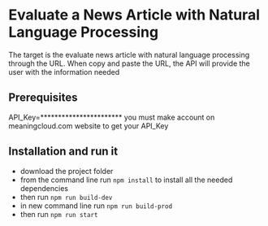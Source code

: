 # Evaluate a News Article with Natural Language Processing

The target is the evaluate news article with natural language processing through the URL. When copy and paste the URL, the API will provide the user with the information needed

## Prerequisites

API_Key=***********************
you must make account on meaningcloud.com website to get your API_Key

## Installation and run it
  * download the project folder
  * from the command line run `npm install` to install all the needed dependencies
  * then run `npm run build-dev` 
  * in new command line run `npm run build-prod`
  * then run `npm run start`
